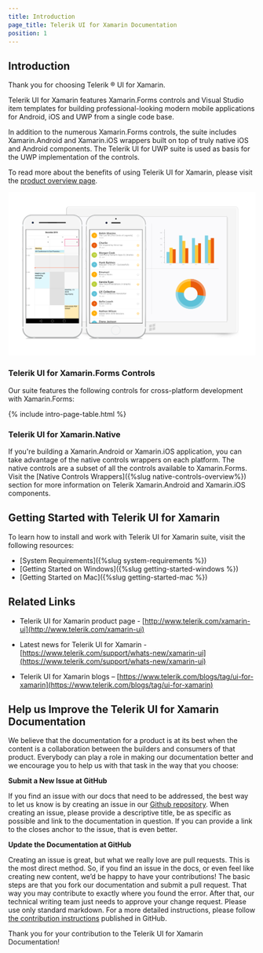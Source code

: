 ```yaml
---
title: Introduction
page_title: Telerik UI for Xamarin Documentation
position: 1
---
```


## Introduction

Thank you for choosing Telerik &reg; UI for Xamarin.

Telerik UI for Xamarin features Xamarin.Forms controls and Visual Studio item templates for building professional-looking modern mobile applications for Android, iOS and UWP from a single code base. 

In addition to the numerous Xamarin.Forms controls, the suite includes Xamarin.Android and Xamarin.iOS wrappers built on top of truly native iOS and Android components. The Telerik UI for UWP suite is used as basis for the UWP implementation of the controls.
 
To read more about the benefits of using Telerik UI for Xamarin, please visit the [product overview page](http://www.telerik.com/xamarin-ui).

![Telerik UI for Xamarin](front-image.png)

### Telerik UI for Xamarin.Forms Controls

Our suite features the following controls for cross-platform development with Xamarin.Forms:

{% include intro-page-table.html  %}

### Telerik UI for Xamarin.Native

If you're building a Xamarin.Android or Xamarin.iOS application, you can take advantage of the native controls wrappers on each platform. The native controls are a subset of all the controls available to Xamarin.Forms. Visit the [Native Controls Wrappers]({%slug native-controls-overview%}) section for more information on Telerik Xamarin.Android and Xamarin.iOS components.

## Getting Started with Telerik UI for Xamarin

To learn how to install and work with Telerik UI for Xamarin suite, visit the following resources:

* [System Requirements]({%slug system-requirements %})
* [Getting Started on Windows]({%slug getting-started-windows %})
* [Getting Started on Mac]({%slug getting-started-mac %})

## Related Links

* Telerik UI for Xamarin product page - [http://www.telerik.com/xamarin-ui](http://www.telerik.com/xamarin-ui)

* Latest news for Telerik UI for Xamarin - [https://www.telerik.com/support/whats-new/xamarin-ui](https://www.telerik.com/support/whats-new/xamarin-ui)

* Telerik UI for Xamarin blogs – [https://www.telerik.com/blogs/tag/ui-for-xamarin](https://www.telerik.com/blogs/tag/ui-for-xamarin)

## Help us Improve the Telerik UI for Xamarin Documentation

We believe that the documentation for a product is at its best when the content is a collaboration between the builders and consumers of that product. Everybody can play a role in making our documentation better and we encourage you to help us with that task in the way that you choose:

__Submit a New Issue at GitHub__

If you find an issue with our docs that need to be addressed, the best way to let us know is by creating an issue in our [Github repository](https://github.com/telerik/xamarin-forms-docs/issues?q=is%3Aopen+is%3Aissue). When creating an issue, please provide a descriptive title, be as specific as possible and link to the documentation in question. If you can provide a link to the closes anchor to the issue, that is even better.

__Update the Documentation at GitHub__

Creating an issue is great, but what we really love are pull requests. This is the most direct method.  So, if you find an issue in the docs, or even feel like creating new content, we’d be happy to have your contributions! The basic steps are that you fork our documentation and submit a pull request. That way you may contribute to exactly where you found the error.  After that, our technical writing team just needs to approve your change request. Please use only standard markdown. For a more detailed instructions, please follow [the contribution instructions](https://github.com/telerik/xamarin-forms-docs/blob/master/README.md) published in GitHub.

Thank you for your contribution to the Telerik UI for Xamarin Documentation!

